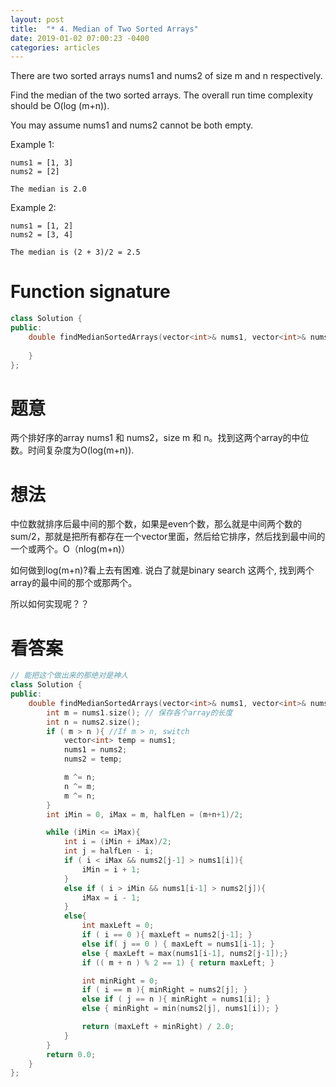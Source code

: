 ```yaml
---
layout: post
title:  "* 4. Median of Two Sorted Arrays"
date: 2019-01-02 07:00:23 -0400
categories: articles
---
```

There are two sorted arrays nums1 and nums2 of size m and n respectively.

Find the median of the two sorted arrays. The overall run time complexity should be O(log (m+n)).

You may assume nums1 and nums2 cannot be both empty.

Example 1:
```
nums1 = [1, 3]
nums2 = [2]

The median is 2.0
```
Example 2:
```
nums1 = [1, 2]
nums2 = [3, 4]

The median is (2 + 3)/2 = 2.5
```

# Function signature
```c++
class Solution {
public:
    double findMedianSortedArrays(vector<int>& nums1, vector<int>& nums2) {
        
    }
};
```
# 题意
两个排好序的array nums1 和 nums2，size m 和 n。找到这两个array的中位数。时间复杂度为O(log(m+n)).
# 想法
中位数就排序后最中间的那个数，如果是even个数，那么就是中间两个数的sum/2，那就是把所有都存在一个vector里面，然后给它排序，然后找到最中间的一个或两个。O（nlog(m+n)）

如何做到log(m+n)?看上去有困难. 说白了就是binary search 这两个, 找到两个array的最中间的那个或那两个。

所以如何实现呢？？
# 看答案
```c++
// 能把这个做出来的那绝对是神人
class Solution {
public:
    double findMedianSortedArrays(vector<int>& nums1, vector<int>& nums2) {
    	int m = nums1.size(); // 保存各个array的长度
    	int n = nums2.size(); 
    	if ( m > n ){ //If m > n, switch
    		vector<int> temp = nums1;
    		nums1 = nums2;
    		nums2 = temp; 

    		m ^= n;  
    		n ^= m;   
    		m ^= n;   
    	}
    	int iMin = 0, iMax = m, halfLen = (m+n+1)/2;

    	while (iMin <= iMax){
    		int i = (iMin + iMax)/2;
    		int j = halfLen - i;
    		if ( i < iMax && nums2[j-1] > nums1[i]){
    			iMin = i + 1;
    		}
    		else if ( i > iMin && nums1[i-1] > nums2[j]){
    			iMax = i - 1;
    		}
    		else{
    			int maxLeft = 0;
    			if ( i == 0 ){ maxLeft = nums2[j-1]; }
    			else if( j == 0 ) { maxLeft = nums1[i-1]; }
    			else { maxLeft = max(nums1[i-1], nums2[j-1]);}
    			if (( m + n ) % 2 == 1) { return maxLeft; }

    			int minRight = 0;
    			if ( i == m ){ minRight = nums2[j]; }
    			else if ( j == n ){ minRight = nums1[i]; }
    			else { minRight = min(nums2[j], nums1[i]); }

    			return (maxLeft + minRight) / 2.0;
    		}
    	}
    	return 0.0;
    }
};
```